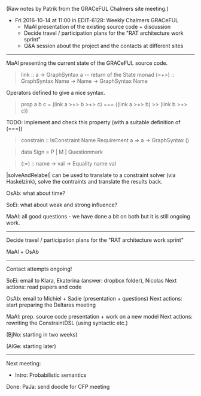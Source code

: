 (Raw notes by Patrik from the GRACeFUL Chalmers site meeting.)

* Fri 2016-10-14 at 11:00 in EDIT-6128: Weekly Chalmers GRACeFUL
    * MaAl presentation of the existing source code + discussion
    * Decide travel / participation plans for the "RAT architecture work sprint"
    * Q&A session about the project and the contacts at different sites

----------------

MaAl presenting the current state of the GRACeFUL source code.

> link :: a -> GraphSyntax a   -- return of the State monad
> (>+>) :: GraphSyntax Name -> Name -> GraphSyntax Name

Operators defined to give a nice syntax.

> prop a b c = (link a >+> b >+> c) === ((link a >+> b) >> (link b >+> c))

TODO: implement and check this property (with a suitable definition of (===))

> constrain :: IsConstraint Name Requirement a => a -> GraphSyntax ()

> data Sign = P | M | Questionmark

> (:=) :: name -> val -> Equality name val

|solveAndRelabel| can be used to translate to a constraint solver (via
Haskelzink), solve the contraints and translate the results back.

OsAb: what about time?

SoEi: what about weak and strong influence?

MaAl: all good questions - we have done a bit on both but it is still ongoing work.

----------------

Decide travel / participation plans for the "RAT architecture work sprint"

MaAl + OsAb

----------------

Contact attempts ongoing!

SoEi: email to Klara, Ekaterina (answer: dropbox folder), Nicolas
  Next actions: read papers and code

OsAb: email to Michiel + Sadie (presentation + questions)
  Next actions: start preparing the Deltares meeting

MaAl: prep. source code presentation + work on a new model
  Next actions: rewriting the ConstraintDSL (using syntactic etc.)

(BjNo: starting in two weeks)

(AlGe: starting later)

----------------

Next meeting:
* Intro: Probabilistic semantics

Done: PaJa: send doodle for CFP meeting
